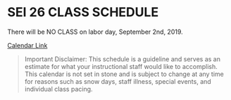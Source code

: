 # SEI 26 CLASS SCHEDULE

There will be NO CLASS on labor day, September 2nd, 2019.

[Calendar Link](https://sei26.herokuapp.com/)

> Important Disclaimer: This schedule is a guideline and serves as an estimate for what your instructional staff would like to accomplish. This calendar is not set in stone and is subject to change at any time for reasons such as snow days, staff illness, special events, and individual class pacing. 
